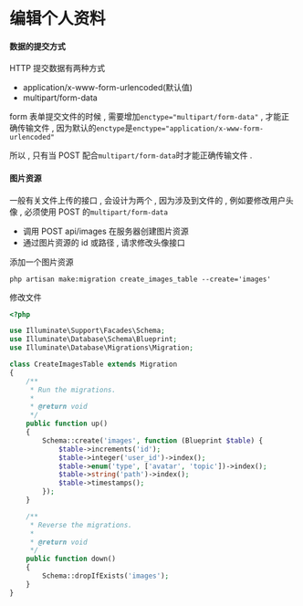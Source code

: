 # 编辑个人资料

#### 数据的提交方式

HTTP 提交数据有两种方式

* application/x-www-form-urlencoded\(默认值\)
* multipart/form-data

form 表单提交文件的时候 , 需要增加`enctype="multipart/form-data"` , 才能正确传输文件 , 因为默认的`enctype`是`enctype="application/x-www-form-urlencoded"`

所以 , 只有当 POST 配合`multipart/form-data`时才能正确传输文件 . 

#### 图片资源

一般有关文件上传的接口 , 会设计为两个 , 因为涉及到文件的 , 例如要修改用户头像 , 必须使用 POST 的`multipart/form-data`

* 调用 POST api/images 在服务器创建图片资源
* 通过图片资源的 id 或路径 , 请求修改头像接口

添加一个图片资源

```
php artisan make:migration create_images_table --create='images'
```

修改文件

```php
<?php

use Illuminate\Support\Facades\Schema;
use Illuminate\Database\Schema\Blueprint;
use Illuminate\Database\Migrations\Migration;

class CreateImagesTable extends Migration
{
    /**
     * Run the migrations.
     *
     * @return void
     */
    public function up()
    {
        Schema::create('images', function (Blueprint $table) {
            $table->increments('id');
            $table->integer('user_id')->index();
            $table->enum('type', ['avatar', 'topic'])->index();
            $table->string('path')->index();
            $table->timestamps();
        });
    }

    /**
     * Reverse the migrations.
     *
     * @return void
     */
    public function down()
    {
        Schema::dropIfExists('images');
    }
}
```



